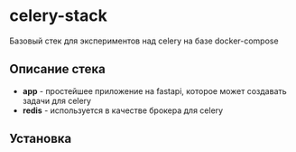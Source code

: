 # celery-stack
Базовый стек для экспериментов над celery на базе docker-compose

## Описание стека
* **app** - простейшее приложение на fastapi, которое может создавать задачи для celery
* **redis** - используется в качестве брокера для celery

## Установка

